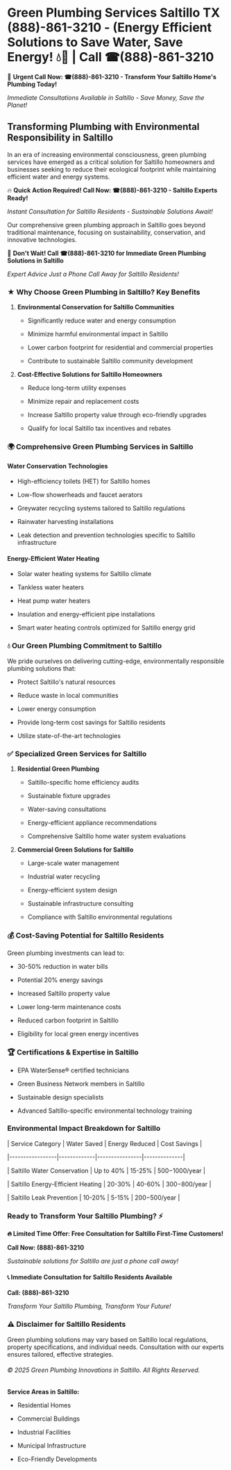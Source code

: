 # Green Plumbing Services Saltillo TX (888)-861-3210 - (Energy Efficient Solutions to Save Water, Save Energy! 💧🌿 | Call ☎(888)-861-3210

🚨 **Urgent Call Now: ☎(888)-861-3210 - Transform Your Saltillo Home's Plumbing Today!**
*Immediate Consultations Available in Saltillo - Save Money, Save the Planet!*

## Transforming Plumbing with Environmental Responsibility in Saltillo

In an era of increasing environmental consciousness, green plumbing services have emerged as a critical solution for Saltillo homeowners and businesses seeking to reduce their ecological footprint while maintaining efficient water and energy systems. 

🔥 **Quick Action Required! Call Now: ☎(888)-861-3210 - Saltillo Experts Ready!**
*Instant Consultation for Saltillo Residents - Sustainable Solutions Await!*

Our comprehensive green plumbing approach in Saltillo goes beyond traditional maintenance, focusing on sustainability, conservation, and innovative technologies.

🚨 **Don't Wait! Call ☎(888)-861-3210 for Immediate Green Plumbing Solutions in Saltillo**
*Expert Advice Just a Phone Call Away for Saltillo Residents!*

### ★ Why Choose Green Plumbing in Saltillo? Key Benefits

1. **Environmental Conservation for Saltillo Communities** 
   - Significantly reduce water and energy consumption
   - Minimize harmful environmental impact in Saltillo
   - Lower carbon footprint for residential and commercial properties
   - Contribute to sustainable Saltillo community development

2. **Cost-Effective Solutions for Saltillo Homeowners** 
   - Reduce long-term utility expenses
   - Minimize repair and replacement costs
   - Increase Saltillo property value through eco-friendly upgrades
   - Qualify for local Saltillo tax incentives and rebates

### 🌍 Comprehensive Green Plumbing Services in Saltillo

#### Water Conservation Technologies
- High-efficiency toilets (HET) for Saltillo homes
- Low-flow showerheads and faucet aerators
- Greywater recycling systems tailored to Saltillo regulations
- Rainwater harvesting installations
- Leak detection and prevention technologies specific to Saltillo infrastructure

#### Energy-Efficient Water Heating
- Solar water heating systems for Saltillo climate
- Tankless water heaters
- Heat pump water heaters
- Insulation and energy-efficient pipe installations
- Smart water heating controls optimized for Saltillo energy grid

### 💧 Our Green Plumbing Commitment to Saltillo

We pride ourselves on delivering cutting-edge, environmentally responsible plumbing solutions that:
- Protect Saltillo's natural resources
- Reduce waste in local communities
- Lower energy consumption
- Provide long-term cost savings for Saltillo residents
- Utilize state-of-the-art technologies

### ✅ Specialized Green Services for Saltillo

1. **Residential Green Plumbing**
   - Saltillo-specific home efficiency audits
   - Sustainable fixture upgrades
   - Water-saving consultations
   - Energy-efficient appliance recommendations
   - Comprehensive Saltillo home water system evaluations

2. **Commercial Green Solutions for Saltillo**
   - Large-scale water management
   - Industrial water recycling
   - Energy-efficient system design
   - Sustainable infrastructure consulting
   - Compliance with Saltillo environmental regulations

### 💰 Cost-Saving Potential for Saltillo Residents

Green plumbing investments can lead to:
- 30-50% reduction in water bills
- Potential 20% energy savings
- Increased Saltillo property value
- Lower long-term maintenance costs
- Reduced carbon footprint in Saltillo
- Eligibility for local green energy incentives

### 🏆 Certifications & Expertise in Saltillo

- EPA WaterSense® certified technicians
- Green Business Network members in Saltillo
- Sustainable design specialists
- Advanced Saltillo-specific environmental technology training

### Environmental Impact Breakdown for Saltillo

| Service Category | Water Saved | Energy Reduced | Cost Savings |
|-----------------|-------------|----------------|--------------|
| Saltillo Water Conservation | Up to 40% | 15-25% | $500-$1000/year |
| Saltillo Energy-Efficient Heating | 20-30% | 40-60% | $300-$800/year |
| Saltillo Leak Prevention | 10-20% | 5-15% | $200-$500/year |

### Ready to Transform Your Saltillo Plumbing? ⚡

**🔥 Limited Time Offer: Free Consultation for Saltillo First-Time Customers!**

**Call Now: (888)-861-3210**
*Sustainable solutions for Saltillo are just a phone call away!*

#### 📞 Immediate Consultation for Saltillo Residents Available

**Call: (888)-861-3210**
*Transform Your Saltillo Plumbing, Transform Your Future!*

### ⚠️ Disclaimer for Saltillo Residents

Green plumbing solutions may vary based on Saltillo local regulations, property specifications, and individual needs. Consultation with our experts ensures tailored, effective strategies.

###### © 2025 Green Plumbing Innovations in Saltillo. All Rights Reserved.

**Service Areas in Saltillo:** 
- Residential Homes
- Commercial Buildings
- Industrial Facilities
- Municipal Infrastructure
- Eco-Friendly Developments